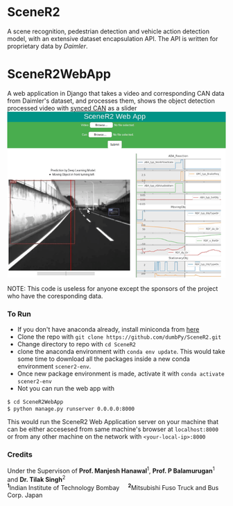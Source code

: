 # SceneR2

A scene recognition, pedestrian detection and vehicle action detection model, with an extensive dataset encapsulation API. The API is written for proprietary data by *Daimler*.

# SceneR2WebApp

A web application in Django that takes a video and corresponding CAN data from Daimler's dataset, and processes them, shows the object detection processed video with [synced CAN](SceneR2WebApp/webapp/media/processed/can_slider.png) as a slider
![Webapp Demo](SceneR2WebApp/webapp/media/SceneR2WebApp.gif)
 
NOTE: This code is useless for anyone except the sponsors of the project who have the coresponding data.

### To Run

* If you don't have anaconda already, install miniconda from [here](https://repo.continuum.io/miniconda/)  
* Clone the repo with `git clone https://github.com/dumbPy/SceneR2.git`  
* Change directory to repo with `cd SceneR2`  
* clone the anaconda environment with `conda env update`. This would take some time to download all the packages inside a new conda environment `scener2-env`.  
* Once new package environment is made, activate it with `conda activate scener2-env`  
* Not you can run the web app with  
```
$ cd SceneR2WebApp  
$ python manage.py runserver 0.0.0.0:8000  
```
 This would run the SceneR2 Web Application server on your machine that can be either accesesed from same machine's browser at `localhost:8000` or from any other machine on the network with `<your-local-ip>:8000`


### Credits

Under the Supervison of **Prof. Manjesh Hanawal**<sup>1</sup>,  **Prof. P Balamurugan**<sup>1</sup> and **Dr. Tilak Singh**<sup>2</sup>\
<sup>**1**</sup>Indian Institute of Technology Bombay &nbsp;   &nbsp;  <sup>**2**</sup>Mitsubishi Fuso Truck and Bus Corp. Japan

